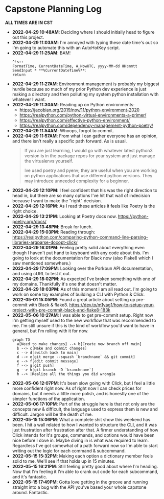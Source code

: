 # Capstone Planning Log

**ALL TIMES ARE IN CST**

* **2022-04-29 10:48AM**: Deciding where I should initially head to figure out
  this project.
* **2022-04-29 11:03AM**: I'm annoyed with typing these date time's out so I'm
  going to automate this with an AutoHotKey script.
* **2022-04-29 11:25AM**: BAM!
  ```
  ^!s::
  FormatTime, CurrentDateTime, A_NowUTC, yyyy-MM-dd HH:mmtt
  SendInput * **%CurrentDateTime%**: 
  return
  ```
* **2022-04-29 11:27AM**: Environment management is probably my biggest hurdle
  because so much of my prior Python dev experience is just making a directory
  and then polluting my system python installation with whatever I want.
* **2022-04-29 11:30AM**: Reading up on Python environments:
  - https://jacobian.org/2019/nov/11/python-environment-2020
  - https://realpython.com/python-virtual-environments-a-primer/
  - https://realpython.com/effective-python-environment/
  - https://realpython.com/dependency-management-python-poetry/
* **2022-04-29 11:54AM**: Whoops, forgot to commit.
* **2022-04-29 11:57AM**: From what I can gather everyone has an opinion, and
  there isn't really a specific path forward. As is usual.
  > If you are just learning, I would go with whatever latest python3 version is
  > in the package repos for your system and just manage the virtualenvs
  > yourself.
  >
  > Ive used poetry and pyenv; they are useful when you are working on python
  > applications that use different python versions. They may introduce unneeded
  > complexity for a beginner. 
* **2022-04-29 12:10PM**: I feel confident that his was the right direction to
  head in, but there are so many options I've hit that wall of indecision
  because I want to make the "right" decision.
* **2022-04-29 12:16PM**: As I read these articles it feels like Poetry is the
  right choice.
* **2022-04-29 13:21PM**: Looking at Poetry docs now.
  https://python-poetry.org/docs/
* **2022-04-29 13:48PM**: Break for lunch.
* **2022-04-29 15:03PM**: Reading through: https://realpython.com/comparing-python-command-line-parsing-libraries-argparse-docopt-click/
* **2022-04-29 16:01PM**: Feeling pretty solid about everything even though I
  haven't put hand to keyboard with any code about this. I'm going to look at
  the documentation for Black now (also Flake8 which I saw mentioned somewhere.)
* **2022-04-29 17:09PM**: Looking over the Porkbun API documentation, and using
  cURL to test it out.
* **2022-04-29 18:02PM**: As expected I've broken something with one of my
  domains. Thankfully it's one that doesn't matter.
* **2022-04-29 18:03PM**: As of this moment I am all read out. I'm going to work
  on some toy examples of building a CLI with Python & Click.
* **2022-05-01 15:05PM**: Found a great article about setting up pre-commit with
  Black & flake8. https://dev.to/m1yag1/how-to-setup-your-project-with-pre-commit-black-and-flake8-183k
* **2022-05-06 10:27AM**: I was able to get pre-commit setup. Right now I'm
  getting myself used to the new workflow that was recommended to me. I'm still
  unsure if this is the kind of workflow you'd want to have in general, but I'm
  rolling with it for now.
  ```mermaid
  graph TD
    a[Need to make changes] --> b[Create new branch off main]
    b --> c[Make and commit changes]
    c --> d[switch back to main]
    d --> e[git merge --squash `branchname` && git commit]
    e --> f[edit commit message]
    f --> g[git push]
    g --> h[git branch -D `branchname`]
    h --> |Realize all the things you did wrong|a
  ```
* **2022-05-06 12:07PM**: It's been slow going with Click, but I feel a little
  more confident right now. As of right now I can check prices for domains, but
  it needs a little more polish, and is honestly one of the simpler functions of
  the application.
* **2022-05-06 17:10PM**: Part of the struggle here is that not only are the
  concepts new & difficult, the language used to express them is new and
  difficult. Jargon will be the death of me.
* **2022-05-15 15:06PM**: What a complete shit show this weekend has been. I hit
  a wall related to how I wanted to structure the CLI, and it was just
  frustration after frustration after that. A firmer understanding of how Click
  intends for it's groups, commands, and options would have been nice before I
  dove in. Maybe diving in is what was required to learn. Regardless I've got
  somewhat of a path forward now so I'm able to start writing out the logic for
  each command & subcommand.
* **2022-05-15 15:32PM**: Making each option a dictionary member feels solid to
  me. We'll see if that holds up in 15 minutes.
* **2022-05-15 16:21PM**: Still feeling pretty good about where I'm heading. Now
  that I'm feeling it I'm able to crank out code for each subcommand, and it's
  fantastic.
* **2022-05-15 17:49PM**: Gotta love getting in the groove and running straight
  into a bug with the API you've based your whole capstone around. Fantastic.
